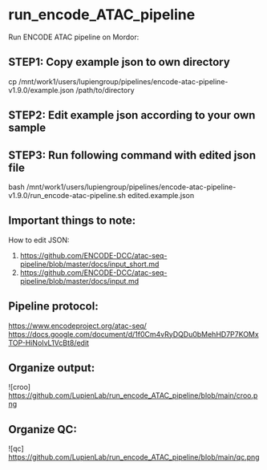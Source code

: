 # run_encode_ATAC_pipeline


Run ENCODE ATAC pipeline on Mordor:

## STEP1: Copy example json to own directory
cp /mnt/work1/users/lupiengroup/pipelines/encode-atac-pipeline-v1.9.0/example.json /path/to/directory


## STEP2: Edit example json according to your own sample

## STEP3: Run following command with edited json file
bash /mnt/work1/users/lupiengroup/pipelines/encode-atac-pipeline-v1.9.0/run_encode-atac-pipeline.sh edited.example.json
 

## Important things to note:
How to edit JSON:
1. https://github.com/ENCODE-DCC/atac-seq-pipeline/blob/master/docs/input_short.md
2. https://github.com/ENCODE-DCC/atac-seq-pipeline/blob/master/docs/input.md

## Pipeline protocol:
https://www.encodeproject.org/atac-seq/
https://docs.google.com/document/d/1f0Cm4vRyDQDu0bMehHD7P7KOMxTOP-HiNoIvL1VcBt8/edit

## Organize output:

![croo] https://github.com/LupienLab/run_encode_ATAC_pipeline/blob/main/croo.png

## Organize QC:
![qc] https://github.com/LupienLab/run_encode_ATAC_pipeline/blob/main/qc.png

